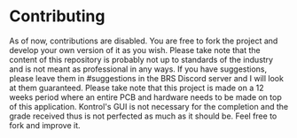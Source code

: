 # Contributing
As of now, contributions are disabled. 
You are free to fork the project and develop your own version of it as you wish. 
Please take note that the content of this repository is probably not up to standards of the industry and is not meant as professional in any ways.
If you have suggestions, please leave them in #suggestions in the BRS Discord server and I will look at them guaranteed.
Please take note that this project is made on a 12 weeks period where an entire PCB and hardware needs to be made on top of this application. Kontrol's GUI is not necessary for the completion and the grade received thus is not perfected as much as it should be. Feel free to fork and improve it.
